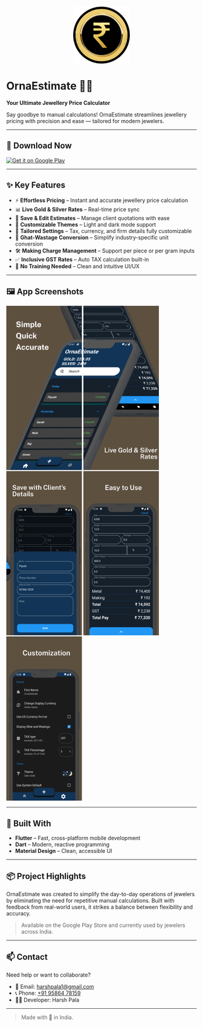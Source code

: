 <p align="center">
  <img src="assets/app_logo.png" alt="OrnaEstimate Logo" width="150"/>
</p>

# OrnaEstimate 💍📏  
**Your Ultimate Jewellery Price Calculator**

Say goodbye to manual calculations! OrnaEstimate streamlines jewellery pricing with precision and ease — tailored for modern jewelers.

---

## 📲 Download Now

[<img src="https://play.google.com/intl/en_us/badges/static/images/badges/en_badge_web_generic.png" alt="Get it on Google Play" width="200"/>](https://play.google.com/store/apps/details?id=com.Hp.OrnaEstimate&hl=en_IN)

---

## ✨ Key Features

- ⚡ **Effortless Pricing** – Instant and accurate jewellery price calculation
- 📊 **Live Gold & Silver Rates** – Real-time price sync
- 💾 **Save & Edit Estimates** – Manage client quotations with ease
- 🎨 **Customizable Themes** – Light and dark mode support
- 🔧 **Tailored Settings** – Tax, currency, and firm details fully customizable
- 🔁 **Ghat-Wastage Conversion** – Simplify industry-specific unit conversion
- 🛠 **Making Charge Management** – Support per piece or per gram inputs
- ✅ **Inclusive GST Rates** – Auto TAX calculation built-in
- 🤝 **No Training Needed** – Clean and intuitive UI/UX

---

## 🖼 App Screenshots

<p float="left">
  <img src="assets/screenshot1.png" width="200" />
  <img src="assets/screenshot2.png" width="200" />
  <img src="assets/screenshot3.png" width="200" />
  <img src="assets/screenshot4.png" width="200" />
  <img src="assets/screenshot5.png" width="200" />

</p>

---

## 📱 Built With

- **Flutter** – Fast, cross-platform mobile development
- **Dart** – Modern, reactive programming
- **Material Design** – Clean, accessible UI

---

## 📦 Project Highlights

OrnaEstimate was created to simplify the day-to-day operations of jewelers by eliminating the need for repetitive manual calculations. Built with feedback from real-world users, it strikes a balance between flexibility and accuracy.

> Available on the Google Play Store and currently used by jewelers across India.

---

## 📫 Contact

Need help or want to collaborate?

- 📧 Email: [harshpala1@gmail.com](mailto:harshpala1@gmail.com)  
- 📞 Phone: [+91 95864 78159](tel:+919586478159)  
- 🧑‍💻 Developer: Harsh Pala

---

> Made with 💍 in India.
